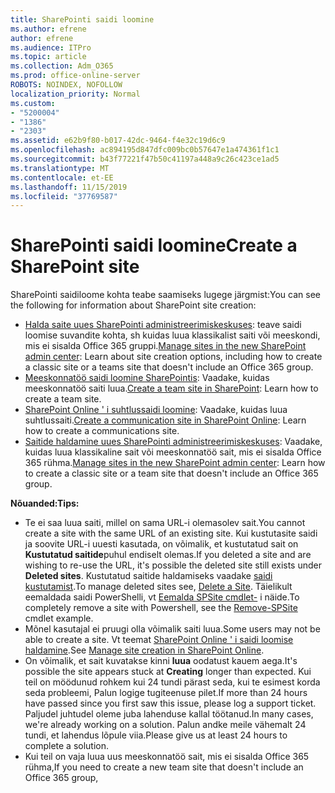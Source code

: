 ```yaml
---
title: SharePointi saidi loomine
ms.author: efrene
author: efrene
ms.audience: ITPro
ms.topic: article
ms.collection: Adm_O365
ms.prod: office-online-server
ROBOTS: NOINDEX, NOFOLLOW
localization_priority: Normal
ms.custom:
- "5200004"
- "1386"
- "2303"
ms.assetid: e62b9f80-b017-42dc-9464-f4e32c19d6c9
ms.openlocfilehash: ac894195d847dfc009bc0b57647e1a474361f1c1
ms.sourcegitcommit: b43f77221f47b50c41197a448a9c26c423ce1ad5
ms.translationtype: MT
ms.contentlocale: et-EE
ms.lasthandoff: 11/15/2019
ms.locfileid: "37769587"
---
```

# <a name="create-a-sharepoint-site"></a><span data-ttu-id="1bdf7-102">SharePointi saidi loomine</span><span class="sxs-lookup"><span data-stu-id="1bdf7-102">Create a SharePoint site</span></span>

<span data-ttu-id="1bdf7-103">SharePointi saidiloome kohta teabe saamiseks lugege järgmist:</span><span class="sxs-lookup"><span data-stu-id="1bdf7-103">You can see the following for information about SharePoint site creation:</span></span>
- <span data-ttu-id="1bdf7-104">[Halda saite uues SharePointi administreerimiskeskuses](https://docs.microsoft.com/sharepoint/manage-site-creation): teave saidi loomise suvandite kohta, sh kuidas luua klassikalist saiti või meeskondi, mis ei sisalda Office 365 gruppi.</span><span class="sxs-lookup"><span data-stu-id="1bdf7-104">[Manage sites in the new SharePoint admin center](https://docs.microsoft.com/sharepoint/manage-site-creation): Learn about site creation options, including how to create a classic site or a teams site that doesn't include an Office 365 group.</span></span>
- <span data-ttu-id="1bdf7-105">[Meeskonnatöö saidi loomine SharePointis](https://support.office.com/article/create-a-team-site-in-sharepoint-ef10c1e7-15f3-42a3-98aa-b5972711777d): Vaadake, kuidas meeskonnatöö saiti luua.</span><span class="sxs-lookup"><span data-stu-id="1bdf7-105">[Create a team site in SharePoint](https://support.office.com/article/create-a-team-site-in-sharepoint-ef10c1e7-15f3-42a3-98aa-b5972711777d): Learn how to create a team site.</span></span>
- <span data-ttu-id="1bdf7-106">[SharePoint Online ' i suhtlussaidi loomine](https://support.office.com/article/7fb44b20-a72f-4d2c-9173-fc8f59ba50eb): Vaadake, kuidas luua suhtlussaiti.</span><span class="sxs-lookup"><span data-stu-id="1bdf7-106">[Create a communication site in SharePoint Online](https://support.office.com/article/7fb44b20-a72f-4d2c-9173-fc8f59ba50eb): Learn how to create a communications site.</span></span>
- <span data-ttu-id="1bdf7-107">[Saitide haldamine uues SharePointi administreerimiskeskuses](https://docs.microsoft.com/sharepoint/manage-sites-in-new-admin-center#create-a-site): Vaadake, kuidas luua klassikaline sait või meeskonnatöö sait, mis ei sisalda Office 365 rühma.</span><span class="sxs-lookup"><span data-stu-id="1bdf7-107">[Manage sites in the new SharePoint admin center](https://docs.microsoft.com/sharepoint/manage-sites-in-new-admin-center#create-a-site):  Learn how to create a classic site or a team site that doesn't include an Office 365 group.</span></span>


  
<span data-ttu-id="1bdf7-108">**Nõuanded:**</span><span class="sxs-lookup"><span data-stu-id="1bdf7-108">**Tips:**</span></span>
- <span data-ttu-id="1bdf7-109">Te ei saa luua saiti, millel on sama URL-i olemasolev sait.</span><span class="sxs-lookup"><span data-stu-id="1bdf7-109">You cannot create a site with the same URL of an existing site.</span></span> <span data-ttu-id="1bdf7-110">Kui kustutasite saidi ja soovite URL-i uuesti kasutada, on võimalik, et kustutatud sait on **Kustutatud saitide**puhul endiselt olemas.</span><span class="sxs-lookup"><span data-stu-id="1bdf7-110">If you deleted a site and are wishing to re-use the URL, it's possible the deleted site still exists under **Deleted sites**.</span></span> <span data-ttu-id="1bdf7-111">Kustutatud saitide haldamiseks vaadake [saidi kustutamist](https://docs.microsoft.com/sharepoint/manage-sites-in-new-admin-center#delete-a-site).</span><span class="sxs-lookup"><span data-stu-id="1bdf7-111">To manage deleted sites see, [Delete a Site](https://docs.microsoft.com/sharepoint/manage-sites-in-new-admin-center#delete-a-site).</span></span> <span data-ttu-id="1bdf7-112">Täielikult eemaldada saidi PowerShelli, vt [Eemalda SPSite cmdlet-](https://docs.microsoft.com/sharepoint/manage-sites-in-new-admin-center#delete-a-site) i näide.</span><span class="sxs-lookup"><span data-stu-id="1bdf7-112">To completely remove a site with Powershell, see the [Remove-SPSite](https://docs.microsoft.com/sharepoint/manage-sites-in-new-admin-center#delete-a-site) cmdlet example.</span></span>
- <span data-ttu-id="1bdf7-113">Mõnel kasutajal ei pruugi olla võimalik saiti luua.</span><span class="sxs-lookup"><span data-stu-id="1bdf7-113">Some users may not be able to create a site.</span></span> <span data-ttu-id="1bdf7-114">Vt teemat [SharePoint Online ' i saidi loomise haldamine](https://docs.microsoft.com/sharepoint/manage-site-creation).</span><span class="sxs-lookup"><span data-stu-id="1bdf7-114">See [Manage site creation in SharePoint Online](https://docs.microsoft.com/sharepoint/manage-site-creation).</span></span>
- <span data-ttu-id="1bdf7-115">On võimalik, et sait kuvatakse kinni **luua** oodatust kauem aega.</span><span class="sxs-lookup"><span data-stu-id="1bdf7-115">It's possible the site appears stuck at **Creating** longer than expected.</span></span> <span data-ttu-id="1bdf7-116">Kui teil on möödunud rohkem kui 24 tundi pärast seda, kui te esimest korda seda probleemi, Palun logige tugiteenuse pilet.</span><span class="sxs-lookup"><span data-stu-id="1bdf7-116">If more than 24 hours have passed since you first saw this issue, please log a support ticket.</span></span> <span data-ttu-id="1bdf7-117">Paljudel juhtudel oleme juba lahenduse kallal töötanud.</span><span class="sxs-lookup"><span data-stu-id="1bdf7-117">In many cases, we're already working on a solution.</span></span> <span data-ttu-id="1bdf7-118">Palun andke meile vähemalt 24 tundi, et lahendus lõpule viia.</span><span class="sxs-lookup"><span data-stu-id="1bdf7-118">Please give us at least 24 hours to complete a solution.</span></span>
- <span data-ttu-id="1bdf7-119">Kui teil on vaja luua uus meeskonnatöö sait, mis ei sisalda Office 365 rühma,</span><span class="sxs-lookup"><span data-stu-id="1bdf7-119">If you need to create a new team site that doesn't include an Office 365 group,</span></span> 


